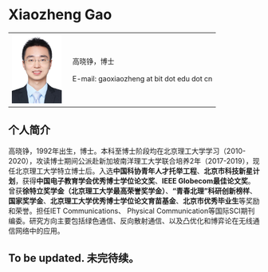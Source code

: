 # Xiaozheng Gao



<table class="imgtable"><tr><td>
<img src="/gaoxiaozheng_photo.jpg" width="100px"/>&nbsp;&nbsp;</td>
<td align="left">
<p>高晓铮，博士 <br/>
<br/>
 E-mail: gaoxiaozheng at bit dot edu dot cn
</p>
</td>
</tr></table>

 
## 个人简介
高晓铮，1992年出生，博士。本科至博士阶段均在北京理工大学学习（2010-2020），攻读博士期间公派赴新加坡南洋理工大学联合培养2年（2017-2019），现任北京理工大学特立博士后。入选<strong>中国科协青年人才托举工程</strong>、<strong>北京市科技新星计划</strong>，获得<strong>中国电子教育学会优秀博士学位论文奖</strong>、<strong>IEEE Globecom最佳论文奖</strong>。曾获<strong>徐特立奖学金（北京理工大学最高荣誉奖学金）</strong>、<strong>“青春北理”科研创新榜样</strong>、<strong>国家奖学金</strong>、<strong>北京理工大学优秀博士学位论文育苗基金</strong>、<strong>北京市优秀毕业生</strong>等奖励和荣誉。担任IET Communications、 Physical Communication等国际SCI期刊编委。研究方向主要包括绿色通信、反向散射通信、以及凸优化和博弈论在无线通信网络中的应用。

## To be updated. 未完待续。



<!--  You can use the [editor on GitHub](https://github.com/gaoxiaozheng/aaa/edit/gh-pages/index.md) to maintain and preview the content for your website in Markdown files.

Whenever you commit to this repository, GitHub Pages will run [Jekyll](https://jekyllrb.com/) to rebuild the pages in your site, from the content in your Markdown files.

### Markdown

Markdown is a lightweight and easy-to-use syntax for styling your writing. It includes conventions for

```markdown
Syntax highlighted code block

# Header 1
## Header 2
### Header 3

- Bulleted
- List

1. Numbered
2. List

**Bold** and _Italic_ and `Code` text

[Link](url) and ![Image](src)
```

For more details see [Basic writing and formatting syntax](https://docs.github.com/en/github/writing-on-github/getting-started-with-writing-and-formatting-on-github/basic-writing-and-formatting-syntax).

### Jekyll Themes

Your Pages site will use the layout and styles from the Jekyll theme you have selected in your [repository settings](https://github.com/gaoxiaozheng/aaa/settings/pages). The name of this theme is saved in the Jekyll `_config.yml` configuration file.

### Support or Contact

Having trouble with Pages? Check out our [documentation](https://docs.github.com/categories/github-pages-basics/) or [contact support](https://support.github.com/contact) and we’ll help you sort it out.
  -->
